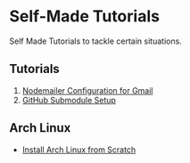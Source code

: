 # Self-Made Tutorials

Self Made Tutorials to tackle certain situations.

## Tutorials

1. [Nodemailer Configuration for Gmail](https://github.com/khaledCSE/selfMade-Tutorials/blob/main/nodemailer-gmail.md)
2. [GitHub Submodule Setup](https://github.com/khaledCSE/selfMade-Tutorials/blob/main/GitHub-Submodules.md)

## Arch Linux
* [Install Arch Linux from Scratch](https://github.com/khaledCSE/selfMade-Tutorials/blob/main/GitHub-Submodules.md)
